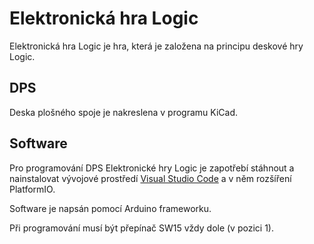 # Elektronická hra Logic

Elektronická hra Logic je hra, která je založena na principu deskové hry Logic.

## DPS

Deska plošného spoje je nakreslena v programu KiCad. 

## Software

Pro programování DPS Elektronické hry Logic je zapotřebí stáhnout a nainstalovat vývojové prostředí [Visual Studio Code](https://code.visualstudio.com/) a v něm rozšíření PlatformIO. 

Software je napsán pomocí Arduino frameworku.

Při programování musí být přepínač SW15 vždy dole (v pozici 1). 

